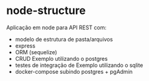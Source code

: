 # node-structure

Aplicação em node para API REST com:
  - modelo de estrutura de pasta/arquivos
  - express
  - ORM (sequelize)
  - CRUD Exemplo utilizando o postgres
  - testes de integração de Exemplo utilizando o sqlite
  - docker-compose subindo postgres + pgAdmin